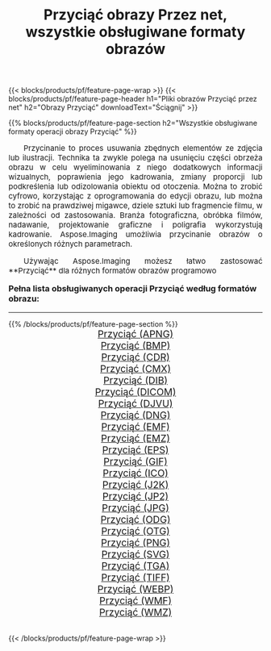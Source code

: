 ﻿---
title: Przyciąć obrazy Przez net, wszystkie obsługiwane formaty obrazów 
weight: 3920
url: /pl/net/crop/ 
lang: pl
langdirlevel: 2
locales: zh-hans,ja,it,ru,de,es,fr,nl,id,lt,pl,pt,vi,tr,ko,zh-hant,ar,hi,th,sv,cs,uk,he
description: Używając Aspose.Imaging możesz łatwo Przyciąć obrazy Via net
---

{{< blocks/products/pf/feature-page-wrap >}}
{{< blocks/products/pf/feature-page-header h1="Pliki obrazów Przyciąć przez net" h2="Obrazy Przyciąć" downloadText="Ściągnij" >}}


{{% blocks/products/pf/feature-page-section  h2="Wszystkie obsługiwane formaty operacji obrazy Przyciąć" %}}
<p align="justify" style="text-indent:2em;font-size:15px;">
Przycinanie to proces usuwania zbędnych elementów ze zdjęcia lub ilustracji. Technika ta zwykle polega na usunięciu części obrzeża obrazu w celu wyeliminowania z niego dodatkowych informacji wizualnych, poprawienia jego kadrowania, zmiany proporcji lub podkreślenia lub odizolowania obiektu od otoczenia. Można to zrobić cyfrowo, korzystając z oprogramowania do edycji obrazu, lub można to zrobić na prawdziwej migawce, dziele sztuki lub fragmencie filmu, w zależności od zastosowania. Branża fotograficzna, obróbka filmów, nadawanie, projektowanie graficzne i poligrafia wykorzystują kadrowanie. Aspose.Imaging umożliwia przycinanie obrazów o określonych różnych parametrach.
</p>
<p align="justify" style="text-indent:2em;font-size:15px;">
Używając Aspose.Imaging możesz łatwo zastosować **Przyciąć** dla różnych formatów obrazów programowo
</p>
<h3 style="margin-top:16px;">
Pełna lista obsługiwanych operacji Przyciąć według formatów obrazu:
</h3>
<hr/>
{{% /blocks/products/pf/feature-page-section %}}
<div class="container-fluid productfamilypage bg-gray">
    <div class="convertypes bg-gray agp-content section">
        <div class="container">
		<div class="row other-converters" style="gap: 10px;font-size: 19px;text-align:center;">
		    <div class='col-md-3 other-converter remove-lp remove-rp'><a href="/imaging/pl/net/crop/apng/" style="padding:15px;">Przyciąć (APNG)</a></div><div class='col-md-3 other-converter remove-lp remove-rp'><a href="/imaging/pl/net/crop/bmp/" style="padding:15px;">Przyciąć (BMP)</a></div><div class='col-md-3 other-converter remove-lp remove-rp'><a href="/imaging/pl/net/crop/cdr/" style="padding:15px;">Przyciąć (CDR)</a></div><div class='col-md-3 other-converter remove-lp remove-rp'><a href="/imaging/pl/net/crop/cmx/" style="padding:15px;">Przyciąć (CMX)</a></div><div class='col-md-3 other-converter remove-lp remove-rp'><a href="/imaging/pl/net/crop/dib/" style="padding:15px;">Przyciąć (DIB)</a></div><div class='col-md-3 other-converter remove-lp remove-rp'><a href="/imaging/pl/net/crop/dicom/" style="padding:15px;">Przyciąć (DICOM)</a></div><div class='col-md-3 other-converter remove-lp remove-rp'><a href="/imaging/pl/net/crop/djvu/" style="padding:15px;">Przyciąć (DJVU)</a></div><div class='col-md-3 other-converter remove-lp remove-rp'><a href="/imaging/pl/net/crop/dng/" style="padding:15px;">Przyciąć (DNG)</a></div><div class='col-md-3 other-converter remove-lp remove-rp'><a href="/imaging/pl/net/crop/emf/" style="padding:15px;">Przyciąć (EMF)</a></div><div class='col-md-3 other-converter remove-lp remove-rp'><a href="/imaging/pl/net/crop/emz/" style="padding:15px;">Przyciąć (EMZ)</a></div><div class='col-md-3 other-converter remove-lp remove-rp'><a href="/imaging/pl/net/crop/eps/" style="padding:15px;">Przyciąć (EPS)</a></div><div class='col-md-3 other-converter remove-lp remove-rp'><a href="/imaging/pl/net/crop/gif/" style="padding:15px;">Przyciąć (GIF)</a></div><div class='col-md-3 other-converter remove-lp remove-rp'><a href="/imaging/pl/net/crop/ico/" style="padding:15px;">Przyciąć (ICO)</a></div><div class='col-md-3 other-converter remove-lp remove-rp'><a href="/imaging/pl/net/crop/j2k/" style="padding:15px;">Przyciąć (J2K)</a></div><div class='col-md-3 other-converter remove-lp remove-rp'><a href="/imaging/pl/net/crop/jp2/" style="padding:15px;">Przyciąć (JP2)</a></div><div class='col-md-3 other-converter remove-lp remove-rp'><a href="/imaging/pl/net/crop/jpg/" style="padding:15px;">Przyciąć (JPG)</a></div><div class='col-md-3 other-converter remove-lp remove-rp'><a href="/imaging/pl/net/crop/odg/" style="padding:15px;">Przyciąć (ODG)</a></div><div class='col-md-3 other-converter remove-lp remove-rp'><a href="/imaging/pl/net/crop/otg/" style="padding:15px;">Przyciąć (OTG)</a></div><div class='col-md-3 other-converter remove-lp remove-rp'><a href="/imaging/pl/net/crop/png/" style="padding:15px;">Przyciąć (PNG)</a></div><div class='col-md-3 other-converter remove-lp remove-rp'><a href="/imaging/pl/net/crop/svg/" style="padding:15px;">Przyciąć (SVG)</a></div><div class='col-md-3 other-converter remove-lp remove-rp'><a href="/imaging/pl/net/crop/tga/" style="padding:15px;">Przyciąć (TGA)</a></div><div class='col-md-3 other-converter remove-lp remove-rp'><a href="/imaging/pl/net/crop/tiff/" style="padding:15px;">Przyciąć (TIFF)</a></div><div class='col-md-3 other-converter remove-lp remove-rp'><a href="/imaging/pl/net/crop/webp/" style="padding:15px;">Przyciąć (WEBP)</a></div><div class='col-md-3 other-converter remove-lp remove-rp'><a href="/imaging/pl/net/crop/wmf/" style="padding:15px;">Przyciąć (WMF)</a></div><div class='col-md-3 other-converter remove-lp remove-rp'><a href="/imaging/pl/net/crop/wmz/" style="padding:15px;">Przyciąć (WMZ)</a></div>
                </div>
        </div>
    </div>
</div>
<br/>

{{< /blocks/products/pf/feature-page-wrap >}}
